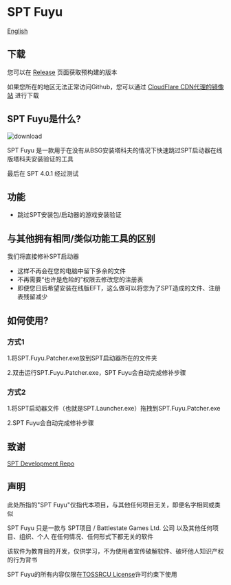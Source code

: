 # SPT Fuyu
[English](README.md)

## 下载

您可以在 [Release](https://github.com/M3351AN/SPT-Fuyu/releases) 页面获取预构建的版本

如果您所在的地区无法正常访问Github，您可以通过 [CloudFlare CDN代理的镜像站](https://cdn.tkm.icu/SPT-Fuyu/) 进行下载

## SPT Fuyu是什么?

![download](https://github.com/user-attachments/assets/f1ac2e38-3787-46f1-baf9-1dc885cc7066)

SPT Fuyu 是一款用于在没有从BSG安装塔科夫的情况下快速跳过SPT启动器在线版塔科夫安装验证的工具

最后在 SPT 4.0.1 经过测试

## 功能

- 跳过SPT安装包/启动器的游戏安装验证

## 与其他拥有相同/类似功能工具的区别

我们将直接修补SPT启动器

- 这样不再会在您的电脑中留下多余的文件
- 不再需要“也许是危险的”权限去修改您的注册表
- 即便您日后希望安装在线版EFT，这么做可以将您为了SPT造成的文件、注册表残留减少

## 如何使用?

### 方式1
1.将SPT.Fuyu.Patcher.exe放到SPT启动器所在的文件夹

2.双击运行SPT.Fuyu.Patcher.exe，SPT Fuyu会自动完成修补步骤

### 方式2
1.将SPT启动器文件（也就是SPT.Launcher.exe）拖拽到SPT.Fuyu.Patcher.exe

2.SPT Fuyu会自动完成修补步骤

<!--[![How to Use](https://res.cloudinary.com/marcomontalbano/image/upload/v1729199697/video_to_markdown/images/youtube--N-wXnwR-FiY-c05b58ac6eb4c4700831b2b3070cd403.jpg)](https://www.youtube.com/watch?v=N-wXnwR-FiY "How to Use")-->


## 致谢

[SPT Development Repo](https://dev.sp-tarkov.com/)

## 声明
此处所指的"SPT Fuyu"仅指代本项目，与其他任何项目无关，即便名字相同或类似

SPT Fuyu 只是一款与 SPT项目 / Battlestate Games Ltd. 公司 以及其他任何项目、组织、个人 在任何情况、任何形式下都无关的软件

该软件为教育目的开发，仅供学习，不为使用者宣传破解软件、破坏他人知识产权的行为背书

SPT Fuyu的所有内容仅限在[TOSSRCU License](https://github.com/M3351AN/SPT-Fuyu/blob/main/LICENSE)许可约束下使用
